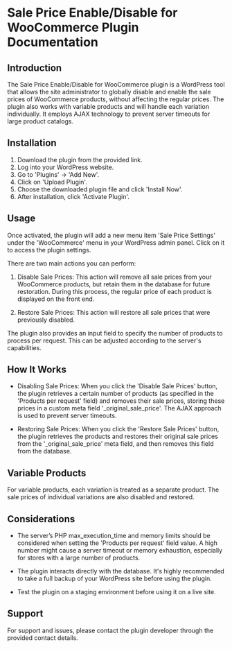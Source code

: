 # Sale Price Enable/Disable for WooCommerce Plugin Documentation

## Introduction
The Sale Price Enable/Disable for WooCommerce plugin is a WordPress tool that allows the site administrator to globally disable and enable the sale prices of WooCommerce products, without affecting the regular prices. The plugin also works with variable products and will handle each variation individually. It employs AJAX technology to prevent server timeouts for large product catalogs.

## Installation
1. Download the plugin from the provided link.
2. Log into your WordPress website.
3. Go to 'Plugins' -> 'Add New'.
4. Click on 'Upload Plugin'.
5. Choose the downloaded plugin file and click 'Install Now'.
6. After installation, click 'Activate Plugin'.

## Usage
Once activated, the plugin will add a new menu item 'Sale Price Settings' under the 'WooCommerce' menu in your WordPress admin panel. Click on it to access the plugin settings.

There are two main actions you can perform:

1. Disable Sale Prices: This action will remove all sale prices from your WooCommerce products, but retain them in the database for future restoration. During this process, the regular price of each product is displayed on the front end.

2. Restore Sale Prices: This action will restore all sale prices that were previously disabled.

The plugin also provides an input field to specify the number of products to process per request. This can be adjusted according to the server's capabilities.

## How It Works
- Disabling Sale Prices: When you click the 'Disable Sale Prices' button, the plugin retrieves a certain number of products (as specified in the 'Products per request' field) and removes their sale prices, storing these prices in a custom meta field '_original_sale_price'. The AJAX approach is used to prevent server timeouts.

- Restoring Sale Prices: When you click the 'Restore Sale Prices' button, the plugin retrieves the products and restores their original sale prices from the '_original_sale_price' meta field, and then removes this field from the database.

## Variable Products
For variable products, each variation is treated as a separate product. The sale prices of individual variations are also disabled and restored.

## Considerations
- The server’s PHP max_execution_time and memory limits should be considered when setting the 'Products per request' field value. A high number might cause a server timeout or memory exhaustion, especially for stores with a large number of products.

- The plugin interacts directly with the database. It's highly recommended to take a full backup of your WordPress site before using the plugin.

- Test the plugin on a staging environment before using it on a live site.

## Support
For support and issues, please contact the plugin developer through the provided contact details.
